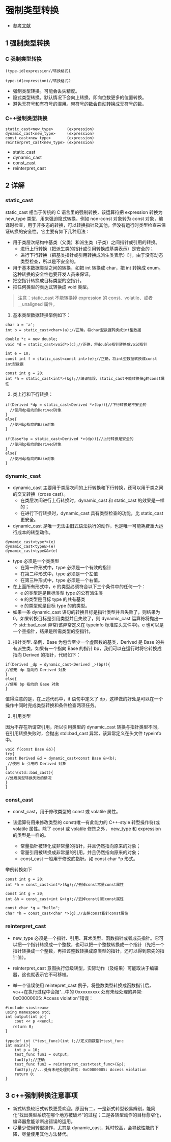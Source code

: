 # 强制类型转换

- [参考文献](https://www.cnblogs.com/chenyangchun/p/6795923.html)

## 1 强制类型转换

### C 强制类型转换

```
(type-id)expression//转换格式1

type-id(expression)//转换格式2
```

- 强制类型转换。可能会丢失精度。
- 隐式类型转换。默认情况下会向上转换，即向位数更多的位置转换。
- 避免无符号和有符号的混用。带符号的数会自动转换成无符号的数。

### C++强制类型转换

```
static_cast<new_type>      (expression)
dynamic_cast<new_type>     (expression)
const_cast<new_type>       (expression)
reinterpret_cast<new_type> (expression)
```

- static_cast
- dynamic_cast
- const_cast
- reinterpret_cast

## 2 详解

### static_cast

static_cast 相当于传统的 C 语言里的强制转换，该运算符把 expression 转换为 new_type 类型，用来强迫隐式转换，例如 non-const 对象转为 const 对象，编译时检查，用于非多态的转换，可以转换指针及其他，但没有运行时类型检查来保证转换的安全性。它主要有如下几种用法：

- 用于类层次结构中基类（父类）和派生类（子类）之间指针或引用的转换。
  - 进行上行转换（把派生类的指针或引用转换成基类表示）是安全的；
  - 进行下行转换（把基类指针或引用转换成派生类表示）时，由于没有动态类型检查，所以是不安全的。
- 用于基本数据类型之间的转换，如把 int 转换成 char，把 int 转换成 enum。这种转换的安全性也要开发人员来保证。
- 把空指针转换成目标类型的空指针。
- 把任何类型的表达式转换成 void 类型。

> 注意：static_cast 不能转换掉 expression 的 const、volatile、或者\_\_unaligned 属性。

1. 基本类型数据转换举例如下：

```
char a = 'a';
int b = static_cast<char>(a);//正确，将char型数据转换成int型数据

double *c = new double;
void *d = static_cast<void*>(c);//正确，将double指针转换成void指针

int e = 10;
const int f = static_cast<const int>(e);//正确，将int型数据转换成const int型数据

const int g = 20;
int *h = static_cast<int*>(&g);//编译错误，static_cast不能转换掉g的const属性
```

2. 类上行和下行转换：

```
if(Derived *dp = static_cast<Derived *>(bp)){//下行转换是不安全的
  //使用dp指向的Derived对象
}
else{
  //使用bp指向的Base对象
}

if(Base*bp = static_cast<Derived *>(dp)){//上行转换是安全的
  //使用bp指向的Derived对象
}
else{
  //使用dp指向的Base对象
}
```

### dynamic_cast

- dynamic_cast 主要用于类层次间的上行转换和下行转换，还可以用于类之间的交叉转换（cross cast）。
  - 在类层次间进行上行转换时，dynamic_cast 和 static_cast 的效果是一样的；
  - 在进行下行转换时，dynamic_cast 具有类型检查的功能，比 static_cast 更安全。
- dynamic_cast 是唯一无法由旧式语法执行的动作，也是唯一可能耗费重大运行成本的转型动作。

```
dynamic_cast<type*>(e)
dynamic_cast<type&>(e)
dynamic_cast<type&&>(e)
```

- type 必须是一个类类型
  - 在第一种形式中，type 必须是一个有效的指针
  - 在第二种形式中，type 必须是一个左值
  - 在第三种形式中，type 必须是一个右值。
- 在上面所有形式中，e 的类型必须符合以下三个条件中的任何一个：
  - e 的类型是是目标类型 type 的公有派生类
  - e 的类型是目标 type 的共有基类
  - e 的类型就是目标 type 的的类型。
- 如果一条 dynamic_cast 语句的转换目标是指针类型并且失败了，则结果为 0。如果转换目标是引用类型并且失败了，则 dynamic_cast 运算符将抛出一个 std::bad_cast 异常(该异常定义在 typeinfo 标准库头文件中)。e 也可以是一个空指针，结果是所需类型的空指针。

1. 指针类型.
   举例，Base 为包含至少一个虚函数的基类，Derived 是 Base 的共有派生类，如果有一个指向 Base 的指针 bp，我们可以在运行时将它转换成指向 Derived 的指针，代码如下：

```
if(Derived _dp = dynamic_cast<Derived _>(bp)){
//使用 dp 指向的 Derived 对象
}
else{
//使用 bp 指向的 Base 对象
}
```

值得注意的是，在上述代码中，if 语句中定义了 dp，这样做的好处是可以在一个操作中同时完成类型转换和条件检查两项任务。

2. 引用类型

因为不存在所谓空引用，所以引用类型的 dynamic_cast 转换与指针类型不同，在引用转换失败时，会抛出 std::bad_cast 异常，该异常定义在头文件 typeinfo 中。

```
void f(const Base &b){
try{
const Derived &d = dynamic_cast<const Base &>(b);
 //使用 b 引用的 Derived 对象
}
catch(std::bad_cast){
//处理类型转换失败的情况
}
}
```

### const_cast

- const_cast，用于修改类型的 const 或 volatile 属性。

- 该运算符用来修改类型的 const(唯一有此能力的 C++-style 转型操作符)或 volatile 属性。除了 const 或 volatile 修饰之外， new_type 和 expression 的类型是一样的。
  - 常量指针被转化成非常量的指针，并且仍然指向原来的对象；
  - 常量引用被转换成非常量的引用，并且仍然指向原来的对象；
  - const_cast 一般用于修改底指针。如 const char \*p 形式。

举例转换如下

```
const int g = 20;
int *h = const_cast<int*>(&g);//去掉const常量const属性

const int g = 20;
int &h = const_cast<int &>(g);//去掉const引用const属性

const char *g = "hello";
char *h = const_cast<char *>(g);//去掉const指针const属性
```

### reinterpret_cast

- new_type 必须是一个指针、引用、算术类型、函数指针或者成员指针。它可以把一个指针转换成一个整数，也可以把一个整数转换成一个指针（先把一个指针转换成一个整数，再把该整数转换成原类型的指针，还可以得到原先的指针值）。

- reinterpret_cast 意图执行低级转型，实际动作（及结果）可能取决于编辑器，这也就表示它不可移植。

- 举一个错误使用 reintepret_cast 例子，将整数类型转换成函数指针后，vc++在执行过程中会报"...中的 0xxxxxxxxx 处有未经处理的异常: 0xC0000005: Access violation"错误：

```
#include <iostream>
using namespace std;
int output(int p){
    cout << p <<endl;
　　return 0;
}

typedef int (*test_func)(int );//定义函数指针test_func
int main(){
    int p = 10;
    test_func fun1 = output;
    fun1(p);//正确
    test_func fun2 = reinterpret_cast<test_func>(&p);
    fun2(p);//...处有未经处理的异常: 0xC0000005: Access violation
    return 0;
}
```

## 3 c++强制转换注意事项

- 新式转换较旧式转换更受欢迎。原因有二，一是新式转型较易辨别，能简化“找出类型系统在哪个地方被破坏”的过程；二是各转型动作的目标愈窄化，编译器愈能诊断出错误的运用。
- 尽量少使用转型操作，尤其是 dynamic_cast，耗时较高，会导致性能的下降，尽量使用其他方法替代。
